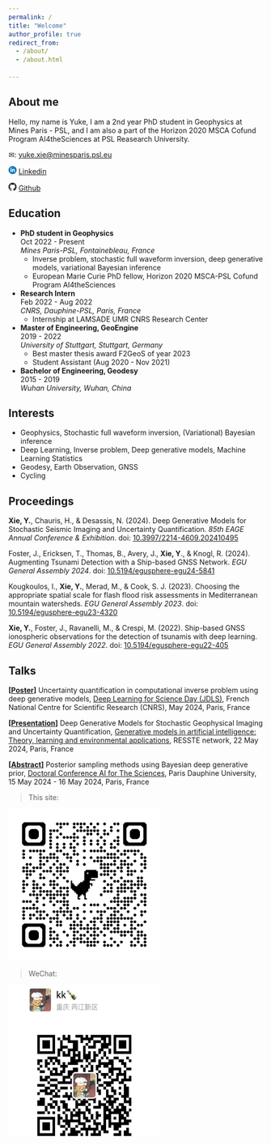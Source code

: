 ```yaml
---
permalink: /
title: "Welcome"
author_profile: true
redirect_from: 
  - /about/
  - /about.html
  
---
```

## About me
<!-- *Ni-hao, nay-hoh, Hello, Bonjour, Hallo. -->

Hello, my name is Yuke, I am a 2nd year PhD student in Geophysics at Mines Paris - PSL, and I am also a part of the Horizon 2020 MSCA Cofund Program AI4theSciences at PSL Reasearch University.

✉:  [yuke.xie@minesparis.psl.eu](mailto:yuke.xie@minesparis.psl.eu])

<img src="../images/linkedin.png" width="16" height="16"> [Linkedin](https://www.linkedin.com/in/yuke-xie-b042251b0)

<img src="../images/github.svg" width="16" height="16"> [Github](hhttps://github.com/yuke-xie)


## Education

- **PhD student in Geophysics** <br /> Oct 2022 - Present <br />*Mines Paris-PSL, Fontainebleau, France*
  - Inverse problem, stochastic full waveform inversion, deep generative models, variational Bayesian inference
  - European Marie Curie PhD fellow, Horizon 2020 MSCA-PSL Cofund Program AI4theSciences
- **Research Intern** <br /> Feb 2022 - Aug 2022 <br />*CNRS, Dauphine-PSL, Paris, France*
  - Internship at LAMSADE UMR CNRS Research Center
- **Master of Engineering, GeoEngine**<br /> 2019 - 2022  <br /> *University of Stuttgart, Stuttgart, Germany*
  - Best master thesis award F2GeoS of year 2023
  - Student Assistant (Aug 2020 - Nov 2021)
-  **Bachelor of Engineering, Geodesy**<br /> 2015 - 2019  <br /> *Wuhan University, Wuhan, China*

## Interests
- Geophysics, Stochastic full waveform inversion, (Variational) Bayesian inference
- Deep Learning, Inverse problem, Deep generative models, Machine Learning Statistics
- Geodesy, Earth Observation, GNSS
- Cycling

## Proceedings
**Xie, Y.**, Chauris, H., & Desassis, N. (2024). Deep Generative Models for Stochastic Seismic Imaging and Uncertainty Quantification. *85th EAGE Annual Conference & Exhibition*. doi: [10.3997/2214-4609.202410495](https://doi.org/10.3997/2214-4609.202410495)


Foster, J., Ericksen, T., Thomas, B., Avery, J., **Xie, Y**., & Knogl, R. (2024). Augmenting Tsunami Detection with a Ship-based GNSS Network. *EGU General Assembly 2024*. doi: [10.5194/egusphere-egu24-5841](https://doi.org/10.5194/egusphere-egu24-5841)

Kougkoulos, I., **Xie, Y.**, Merad, M., & Cook, S. J. (2023). Choosing the appropriate spatial scale for flash flood risk assessments in Mediterranean mountain watersheds. *EGU General Assembly 2023*. doi: [10.5194/egusphere-egu23-4320](https://doi.org/10.5194/egusphere-egu23-4320)

**Xie, Y.**, Foster, J., Ravanelli, M., & Crespi, M. (2022). Ship-based GNSS ionospheric observations for the detection of tsunamis with deep learning. *EGU General Assembly 2022*. doi: [10.5194/egusphere-egu22-405](https://doi.org/10.5194/egusphere-egu22-405)

<!-- * Zhang, Y., Yu, H., Auriol, J., & **P., M.** (2023). [Mean-square Exponential Stabilization of Mixed-autonomy Traffic PDE System.](https://arxiv.org/abs/2310.15547) *arXiv preprint arXiv:2310.15547.* -->


## Talks
**[[Poster](https://drive.google.com/file/d/1XQ9m5PCRGygwjreW-9dQirl6kQ8M7XRI/view?usp=sharing)]** Uncertainty quantification in computational inverse problem using deep generative models, [Deep Learning for Science Day (JDLS)](https://jdls-2024.sciencesconf.org/), French National Centre for Scientific Research (CNRS), May 2024, Paris, France

**[[Presentation](https://cloud.minesparis.psl.eu/index.php/s/Cj5DPctIQNcHQUO)]** Deep Generative Models for Stochastic Geophysical Imaging and Uncertainty Quantification, [Generative models in artificial intelligence: Theory, learning and environmental applications](https://reseau-resste.mathnum.inrae.fr/node/30), RESSTE network, 22 May 2024, Paris, France

**[[Abstract](https://psl.eu/sites/default/files/2024-05/Book%20of%20abstracts%20-%20light.pdf)]** Posterior sampling methods using Bayesian deep generative prior, [Doctoral Conference AI for The Sciences](https://psl.eu/en/events/doctoral-conference-ai-sciences), Paris Dauphine University, 15 May 2024 - 16 May 2024, Paris, France


>This site:
<img src="../images/qrcode.png" width="300" height="300">
<!-- ![QR](../images/qrcode.png) -->

<!-- >WeChat:
![WeChat](../images/wechat.JPG) -->

>WeChat:
<img src="../images/wechat.JPG" width="300" height="300">

















<!-- This is the front page of a website that is powered by the [Academic Pages template](https://github.com/academicpages/academicpages.github.io) and hosted on GitHub pages. [GitHub pages](https://pages.github.com) is a free service in which websites are built and hosted from code and data stored in a GitHub repository, automatically updating when a new commit is made to the respository. This template was forked from the [Minimal Mistakes Jekyll Theme](https://mmistakes.github.io/minimal-mistakes/) created by Michael Rose, and then extended to support the kinds of content that academics have: publications, talks, teaching, a portfolio, blog posts, and a dynamically-generated CV. You can fork [this repository](https://github.com/academicpages/academicpages.github.io) right now, modify the configuration and markdown files, add your own PDFs and other content, and have your own site for free, with no ads! An older version of this template powers my own personal website at [stuartgeiger.com](http://stuartgeiger.com), which uses [this Github repository](https://github.com/staeiou/staeiou.github.io).

A data-driven personal website
======
Like many other Jekyll-based GitHub Pages templates, Academic Pages makes you separate the website's content from its form. The content & metadata of your website are in structured markdown files, while various other files constitute the theme, specifying how to transform that content & metadata into HTML pages. You keep these various markdown (.md), YAML (.yml), HTML, and CSS files in a public GitHub repository. Each time you commit and push an update to the repository, the [GitHub pages](https://pages.github.com/) service creates static HTML pages based on these files, which are hosted on GitHub's servers free of charge.

Many of the features of dynamic content management systems (like Wordpress) can be achieved in this fashion, using a fraction of the computational resources and with far less vulnerability to hacking and DDoSing. You can also modify the theme to your heart's content without touching the content of your site. If you get to a point where you've broken something in Jekyll/HTML/CSS beyond repair, your markdown files describing your talks, publications, etc. are safe. You can rollback the changes or even delete the repository and start over -- just be sure to save the markdown files! Finally, you can also write scripts that process the structured data on the site, such as [this one](https://github.com/academicpages/academicpages.github.io/blob/master/talkmap.ipynb) that analyzes metadata in pages about talks to display [a map of every location you've given a talk](https://academicpages.github.io/talkmap.html).

Getting started
======
1. Register a GitHub account if you don't have one and confirm your e-mail (required!)
1. Fork [this repository](https://github.com/academicpages/academicpages.github.io) by clicking the "fork" button in the top right. 
1. Go to the repository's settings (rightmost item in the tabs that start with "Code", should be below "Unwatch"). Rename the repository "[your GitHub username].github.io", which will also be your website's URL.
1. Set site-wide configuration and create content & metadata (see below -- also see [this set of diffs](http://archive.is/3TPas) showing what files were changed to set up [an example site](https://getorg-testacct.github.io) for a user with the username "getorg-testacct")
1. Upload any files (like PDFs, .zip files, etc.) to the files/ directory. They will appear at https://[your GitHub username].github.io/files/example.pdf.  
1. Check status by going to the repository settings, in the "GitHub pages" section

Site-wide configuration
------
The main configuration file for the site is in the base directory in [_config.yml](https://github.com/academicpages/academicpages.github.io/blob/master/_config.yml), which defines the content in the sidebars and other site-wide features. You will need to replace the default variables with ones about yourself and your site's github repository. The configuration file for the top menu is in [_data/navigation.yml](https://github.com/academicpages/academicpages.github.io/blob/master/_data/navigation.yml). For example, if you don't have a portfolio or blog posts, you can remove those items from that navigation.yml file to remove them from the header. 

Create content & metadata
------
For site content, there is one markdown file for each type of content, which are stored in directories like _publications, _talks, _posts, _teaching, or _pages. For example, each talk is a markdown file in the [_talks directory](https://github.com/academicpages/academicpages.github.io/tree/master/_talks). At the top of each markdown file is structured data in YAML about the talk, which the theme will parse to do lots of cool stuff. The same structured data about a talk is used to generate the list of talks on the [Talks page](https://academicpages.github.io/talks), each [individual page](https://academicpages.github.io/talks/2012-03-01-talk-1) for specific talks, the talks section for the [CV page](https://academicpages.github.io/cv), and the [map of places you've given a talk](https://academicpages.github.io/talkmap.html) (if you run this [python file](https://github.com/academicpages/academicpages.github.io/blob/master/talkmap.py) or [Jupyter notebook](https://github.com/academicpages/academicpages.github.io/blob/master/talkmap.ipynb), which creates the HTML for the map based on the contents of the _talks directory).

**Markdown generator**

I have also created [a set of Jupyter notebooks](https://github.com/academicpages/academicpages.github.io/tree/master/markdown_generator
) that converts a CSV containing structured data about talks or presentations into individual markdown files that will be properly formatted for the Academic Pages template. The sample CSVs in that directory are the ones I used to create my own personal website at stuartgeiger.com. My usual workflow is that I keep a spreadsheet of my publications and talks, then run the code in these notebooks to generate the markdown files, then commit and push them to the GitHub repository.

How to edit your site's GitHub repository
------
Many people use a git client to create files on their local computer and then push them to GitHub's servers. If you are not familiar with git, you can directly edit these configuration and markdown files directly in the github.com interface. Navigate to a file (like [this one](https://github.com/academicpages/academicpages.github.io/blob/master/_talks/2012-03-01-talk-1.md) and click the pencil icon in the top right of the content preview (to the right of the "Raw | Blame | History" buttons). You can delete a file by clicking the trashcan icon to the right of the pencil icon. You can also create new files or upload files by navigating to a directory and clicking the "Create new file" or "Upload files" buttons. 

Example: editing a markdown file for a talk
![Editing a markdown file for a talk](/images/editing-talk.png)

For more info
------
More info about configuring Academic Pages can be found in [the guide](https://academicpages.github.io/markdown/). The [guides for the Minimal Mistakes theme](https://mmistakes.github.io/minimal-mistakes/docs/configuration/) (which this theme was forked from) might also be helpful. -->
